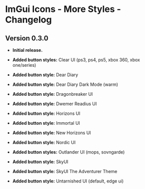 # ImGui Icons - More Styles - Changelog

## Version 0.3.0

- **Initial release.**

- **Added button styles:** Clear UI (ps3, ps4, ps5, xbox 360, xbox one/series)

- **Added button style:** Dear Diary

- **Added button style:** Dear Diary Dark Mode (warm)

- **Added button style:** Dragonbreaker UI

- **Added button style:** Dwemer Readius UI

- **Added button style:** Horizons UI

- **Added button style:** Immortal UI

- **Added button style:** New Horizons UI

- **Added button style:** Nordic UI

- **Added button styles:** Outlander UI (mops, sovngarde)

- **Added button style:** SkyUI

- **Added button style:** SkyUI The Adventurer Theme

- **Added button style:** Untarnished UI (default, edge ui)
